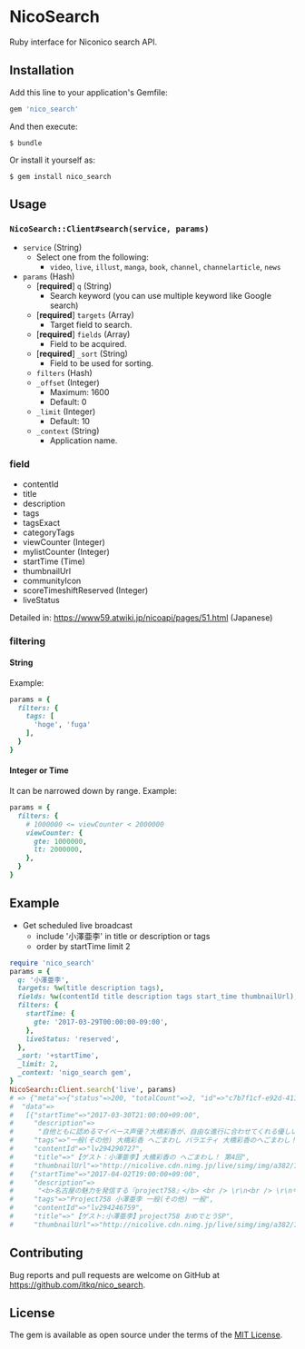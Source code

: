 # NicoSearch

Ruby interface for Niconico search API.

## Installation

Add this line to your application's Gemfile:

```ruby
gem 'nico_search'
```

And then execute:

    $ bundle

Or install it yourself as:

    $ gem install nico_search

## Usage

### `NicoSearch::Client#search(service, params)`
- `service` (String)
  - Select one from the following:
    - `video`, `live`, `illust`, `manga`, `book`, `channel`, `channelarticle`, `news`
- `params` (Hash)
  - [**required**] `q` (String)
    - Search keyword (you can use multiple keyword like Google search)
  - [**required**] `targets` (Array)
    - Target field to search.
  - [**required**] `fields` (Array)
    - Field to be acquired.
  - [**required**] `_sort` (String)
    - Field to be used for sorting.
  - `filters` (Hash)
  - `_offset` (Integer)
    - Maximum: 1600
    - Default: 0
  - `_limit` (Integer)
    - Default: 10
  - `_context` (String)
    - Application name.

### field
- contentId
- title
- description
- tags
- tagsExact
- categoryTags
- viewCounter (Integer)
- mylistCounter (Integer)
- startTime (Time)
- thumbnailUrl
- communityIcon
- scoreTimeshiftReserved (Integer)
- liveStatus

Detailed in: https://www59.atwiki.jp/nicoapi/pages/51.html (Japanese)

### filtering
#### String
Example:
```ruby
params = {
  filters: {
    tags: [
      'hoge', 'fuga'
    ],
  }
}
```

#### Integer or Time
It can be narrowed down by range. Example:
```ruby
params = {
  filters: {
    # 1000000 <= viewCounter < 2000000
    viewCounter: {
      gte: 1000000,
      lt: 2000000,
    },
  }
}
```


## Example
- Get scheduled live broadcast
  - include '小澤亜李' in title or description or tags
  - order by startTime limit 2
```ruby
require 'nico_search'
params = {
  q: '小澤亜李',
  targets: %w(title description tags),
  fields: %w(contentId title description tags start_time thumbnailUrl),
  filters: {
    startTime: {
      gte: '2017-03-29T00:00:00-09:00',
    },
    liveStatus: 'reserved',
  },
  _sort: '+startTime',
  _limit: 2,
  _context: 'nigo_search gem',
}
NicoSearch::Client.search('live', params)
# => {"meta"=>{"status"=>200, "totalCount"=>2, "id"=>"c7b7f1cf-e92d-4111-8044-6b9c01a2252c"},
#  "data"=>
#   [{"startTime"=>"2017-03-30T21:00:00+09:00",
#     "description"=>
#      "自他ともに認めるマイペース声優？大橋彩香が、自由な進行に合わせてくれる優しいゲストを招き、<br />\r\nＭＣとなって“気楽に”＆“等身大で”まわしていく番組、それが…「大橋彩香の へごまわし！」\r\n<br />\r\n大橋彩香自身が興味・関心のあるものだけをクローズアップしつつ極めてマイペースな“まわし”ぶりをお楽しみいただく1時間番組です！<br /><br />\r\n<b>『大橋彩香の へごまわし！』はチャンネル会員向けの生放送番組です。冒頭15分はどなたでも無料でご覧いただけます。チャンネル会員になると最後までご覧いただくことができます。</b><br /><br />\r\n<b>■出演</b><br />\r\nメインMC：大橋彩香<br />\r\nゲスト：小澤亜李<br /><br />\r\n<b>■メッセージ募集中！</b><br />\r\n宛先→hegomawashi@bouncy.jp<br /><br />\r\n<b>■Twitter</b><br />\r\nhttps://twitter.com/hegomawashi<br />\r\n番組ハッシュタグ #へごまわし",
#     "tags"=>"一般(その他) 大橋彩香 へごまわし バラエティ 大橋彩香のへごまわし！ 声優 小澤亜李 一般",
#     "contentId"=>"lv294290727",
#     "title"=>"【ゲスト：小澤亜李】大橋彩香の へごまわし！ 第4回",
#     "thumbnailUrl"=>"http://nicolive.cdn.nimg.jp/live/simg/img/a382/1145962.999d5e.jpg"},
#    {"startTime"=>"2017-04-02T19:00:00+09:00",
#     "description"=>
#      "<b>名古屋の魅力を発信する『project758』</b> <br /> \r\n<br /> \r\n今回の放送は羽二重 きよめ役小澤亜李さんをゲストにお招きします。\r\n<br />\r\nお楽しみに!\r\n<br /> \r\n<br /> \r\nTwitterアカウント<br /> \r\nhttp://twitter.com/prj758<br /> \r\n<br /> \r\nWebサイト<br /> \r\nhttp://p758.jp<br /> \r\n<br /></b></b>",
#     "tags"=>"Project758 小澤亜李 一般(その他) 一般",
#     "contentId"=>"lv294246759",
#     "title"=>"【ゲスト:小澤亜李】project758 おめでとうSP",
#     "thumbnailUrl"=>"http://nicolive.cdn.nimg.jp/live/simg/img/a382/1145794.92f99a.jpg"}]}
```

## Contributing

Bug reports and pull requests are welcome on GitHub at https://github.com/itkq/nico_search.


## License

The gem is available as open source under the terms of the [MIT License](http://opensource.org/licenses/MIT).

